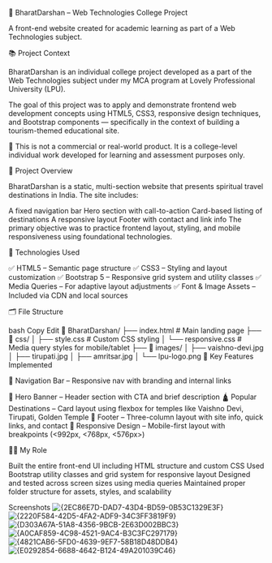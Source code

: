 🌄 BharatDarshan – Web Technologies College Project

A front-end website created for academic learning as part of a Web Technologies subject.

📚 Project Context

BharatDarshan is an individual college project developed as a part of the Web Technologies subject under my MCA program at Lovely Professional University (LPU).

The goal of this project was to apply and demonstrate frontend web development concepts using HTML5, CSS3, responsive design techniques, and Bootstrap components — specifically in the context of building a tourism-themed educational site.

🚨 This is not a commercial or real-world product. It is a college-level individual work developed for learning and assessment purposes only.

🧭 Project Overview

BharatDarshan is a static, multi-section website that presents spiritual travel destinations in India. The site includes:

A fixed navigation bar
Hero section with call-to-action
Card-based listing of destinations
A responsive layout
Footer with contact and link info
The primary objective was to practice frontend layout, styling, and mobile responsiveness using foundational technologies.

🧰 Technologies Used

✅ HTML5 – Semantic page structure
✅ CSS3 – Styling and layout customization
✅ Bootstrap 5 – Responsive grid system and utility classes
✅ Media Queries – For adaptive layout adjustments
✅ Font & Image Assets – Included via CDN and local sources

🗂️ File Structure

bash
Copy
Edit
📁 BharatDarshan/
├── index.html                  # Main landing page
├── 📁 css/
│   ├── style.css               # Custom CSS styling
│   └── responsive.css          # Media query styles for mobile/tablet
├── 📁 images/
│   ├── vaishno-devi.jpg
│   ├── tirupati.jpg
│   ├── amritsar.jpg
│   └── lpu-logo.png
📐 Key Features Implemented

🧭 Navigation Bar – Responsive nav with branding and internal links

📢 Hero Banner – Header section with CTA and brief description
🛕 Popular Destinations – Card layout using flexbox for temples like Vaishno Devi, Tirupati, Golden Temple
🧾 Footer – Three-column layout with site info, quick links, and contact
📱 Responsive Design – Mobile-first layout with breakpoints (<992px, <768px, <576px>)

🧑‍💻 My Role

Built the entire front-end UI including HTML structure and custom CSS
Used Bootstrap utility classes and grid system for responsive layout
Designed and tested across screen sizes using media queries
Maintained proper folder structure for assets, styles, and scalability


Screenshots
![{2EC86E7D-DAD7-43D4-BD59-0B53C1329E3F}](https://github.com/user-attachments/assets/8df8a136-cf66-45fa-ac81-1e4a906fc5ce)
![{2220F584-42D5-4FA2-ADF9-34C3FF3819F9}](https://github.com/user-attachments/assets/930fa8c4-30e1-4b6b-9915-267a3e7d5941)
![{D303A67A-51A8-4356-9BCB-2E63D002BBC3}](https://github.com/user-attachments/assets/2aa89c6d-78a6-43ef-8d52-6c5c7d8f7011)
![{A0CAF859-4C98-4521-9AC4-B3C3FC297179}](https://github.com/user-attachments/assets/23556f5d-6f1f-490f-9a03-c598fef88d32)
![{4821CAB6-5FD0-4639-9EF7-58B18D48DDB4}](https://github.com/user-attachments/assets/7e813c4e-7e94-4e75-9979-dd8d69ba1e4b)
![{E0292854-6688-4642-B124-49A201039C46}](https://github.com/user-attachments/assets/fb1a2b18-6a4c-4923-814f-0c613aaa77e5)






